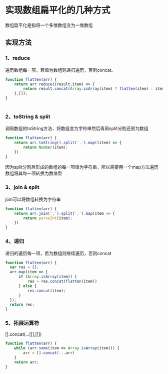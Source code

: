  # 实现数组扁平化的几种方式

数组扁平化是指将一个多维数组变为一维数组

## 实现方法

### 1、reduce

遍历数组每一项，若值为数组则递归遍历，否则concat。

```js
function flatten(arr) {
    return arr.reduce((result,item) => {
        return result.concat(Array.isArray(item) ? flatten(item) : item);
    },[]);
}
  
```

### 2、toString & split

调用数组的toString方法，将数组变为字符串然后再用split分割还原为数组

```js
function flatten(arr) {
    return arr.toString().split(',').map((item) => {
        return Number(item);
    })
}
``` 

因为split分割后形成的数组的每一项值为字符串，所以需要用一个map方法遍历数组将其每一项转换为数值型

### 3、join & split

join可以将数组转换为字符串

```js
function flatten(arr) {
    return arr.join(',').split(',').map(item => {
        return parseInt(item);
    })
}
```

### 4、递归

递归的遍历每一项，若为数组则继续遍历，否则concat

```js
function flatten(arr) {
  var res = [];
  arr.map(item => {
      if (Array.isArray(item)) {
          res = res.concat(flatten(item))
      } else {
          res.concat(item);
      }
  });
  return res;
}
```

### 5、拓展运算符

[].concat(...[[],[]])

```js
function flatten(arr) {
    while (arr.some(item => Array.isArray(item))) {
        arr = [].concat(...arr)
    }
    return arr;
}
```




